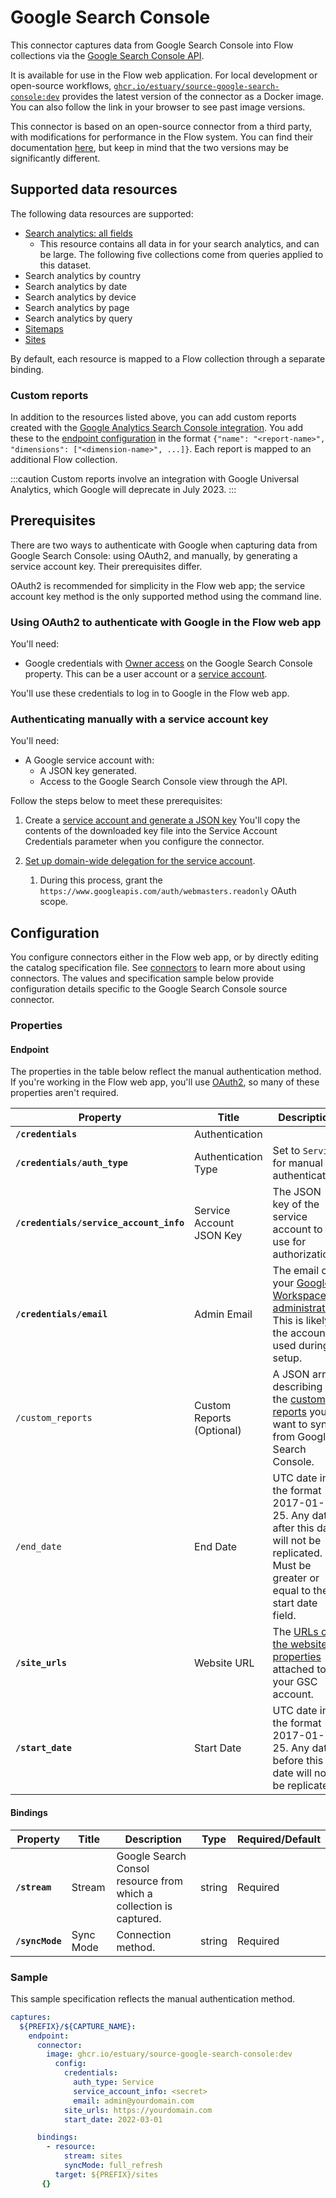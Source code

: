 
# Google Search Console

This connector captures data from Google Search Console into Flow collections via the [Google Search Console API](https://developers.google.com/webmaster-tools/v1/api_reference_index).

It is available for use in the Flow web application. For local development or open-source workflows, [`ghcr.io/estuary/source-google-search-console:dev`](https://ghcr.io/estuary/source-google-search-console:dev) provides the latest version of the connector as a Docker image. You can also follow the link in your browser to see past image versions.

This connector is based on an open-source connector from a third party, with modifications for performance in the Flow system.
You can find their documentation [here](https://docs.airbyte.com/integrations/sources/google-search-console/),
but keep in mind that the two versions may be significantly different.

## Supported data resources

The following data resources are supported:

* [Search analytics: all fields](https://developers.google.com/webmaster-tools/v1/searchanalytics)
    * This resource contains all data in for your search analytics, and can be large. The following five collections come from queries applied to this dataset.
* Search analytics by country
* Search analytics by date
* Search analytics by device
* Search analytics by page
* Search analytics by query
* [Sitemaps](https://developers.google.com/webmaster-tools/v1/sitemaps)
* [Sites](https://developers.google.com/webmaster-tools/v1/sites)

By default, each resource is mapped to a Flow collection through a separate binding.

### Custom reports

In addition to the resources listed above, you can add custom reports created with the [Google Analytics Search Console integration](https://support.google.com/analytics/topic/1308589?hl=en&ref_topic=3125765).
You add these to the [endpoint configuration](#endpoint) in the format `{"name": "<report-name>", "dimensions": ["<dimension-name>", ...]}`.
Each report is mapped to an additional Flow collection.

:::caution
Custom reports involve an integration with Google Universal Analytics, which Google will deprecate in July 2023.
:::

## Prerequisites

There are two ways to authenticate with Google when capturing data from Google Search Console: using OAuth2, and manually, by generating a service account key.
Their prerequisites differ.

OAuth2 is recommended for simplicity in the Flow web app;
the service account key method is the only supported method using the command line.

### Using OAuth2 to authenticate with Google in the Flow web app

You'll need:

* Google credentials with [Owner access](https://support.google.com/webmasters/answer/7687615?hl=en) on the Google Search Console property. This can be a user account or a [service account](https://cloud.google.com/iam/docs/service-accounts).

You'll use these credentials to log in to Google in the Flow web app.

### Authenticating manually with a service account key

You'll need:

* A Google service account with:
  * A JSON key generated.
  * Access to the Google Search Console view through the API.

Follow the steps below to meet these prerequisites:

1. Create a [service account and generate a JSON key](https://developers.google.com/identity/protocols/oauth2/service-account#creatinganaccount)
You'll copy the contents of the downloaded key file into the Service Account Credentials parameter when you configure the connector.

2. [Set up domain-wide delegation for the service account](https://developers.google.com/workspace/guides/create-credentials#optional_set_up_domain-wide_delegation_for_a_service_account).
   1. During this process, grant the `https://www.googleapis.com/auth/webmasters.readonly` OAuth scope.

## Configuration

You configure connectors either in the Flow web app, or by directly editing the catalog specification file.
See [connectors](../../../concepts/connectors.md#using-connectors) to learn more about using connectors. The values and specification sample below provide configuration details specific to the Google Search Console source connector.

### Properties

#### Endpoint

The properties in the table below reflect the manual authentication method.
If you're working in the Flow web app, you'll use [OAuth2](#using-oauth2-to-authenticate-with-google-in-the-flow-web-app),
so many of these properties aren't required.

| Property | Title | Description | Type | Required/Default |
|---|---|---|---|---|
| **`/credentials`** | Authentication |  | object | Required |
| **`/credentials/auth_type`** | Authentication Type | Set to `Service` for manual authentication | string | Required |
| **`/credentials/service_account_info`** | Service Account JSON Key | The JSON key of the service account to use for authorization. | Required
| **`/credentials/email`** | Admin Email | The email of your [Google Workspace administrator](https://support.google.com/a/answer/182076?hl=en). This is likely the account used during setup.  |
| `/custom_reports` | Custom Reports (Optional) | A JSON array describing the [custom reports](#custom-reports) you want to sync from Google Search Console.  | string |  |
| `/end_date` | End Date | UTC date in the format 2017-01-25. Any data after this date will not be replicated. Must be greater or equal to the start date field. | string |  |
| **`/site_urls`** | Website URL | The [URLs of the website properties](https://support.google.com/webmasters/answer/34592?hl=en) attached to your GSC account. | array | Required |
| **`/start_date`** | Start Date | UTC date in the format 2017-01-25. Any data before this date will not be replicated. | string | Required |

#### Bindings

| Property | Title | Description | Type | Required/Default |
|---|---|---|---|---|
| **`/stream`** | Stream | Google Search Consol resource from which a collection is captured. | string | Required |
| **`/syncMode`** | Sync Mode | Connection method. | string | Required |

### Sample

This sample specification reflects the manual authentication method.

```yaml
captures:
  ${PREFIX}/${CAPTURE_NAME}:
    endpoint:
      connector:
        image: ghcr.io/estuary/source-google-search-console:dev
          config:
            credentials:
              auth_type: Service
              service_account_info: <secret>
              email: admin@yourdomain.com
            site_urls: https://yourdomain.com
            start_date: 2022-03-01

      bindings:
        - resource:
            stream: sites
            syncMode: full_refresh
          target: ${PREFIX}/sites
       {}
```
